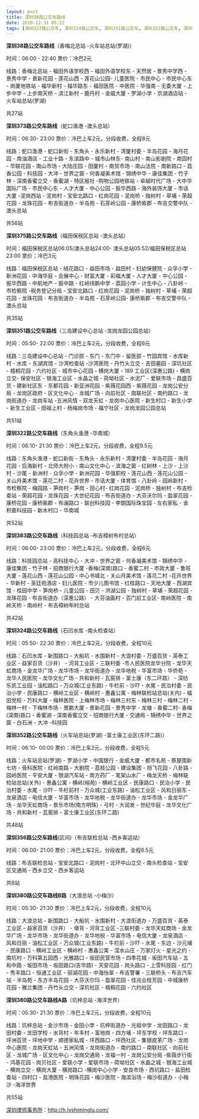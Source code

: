 ```yaml
---
layout: post
title: 深圳38路公交车路线
date: 2010-12-31 05:22
tags: [深圳322路公交车, 深圳324路公交车, 深圳351路公交车, 深圳352路公交车, 深圳356路公交车, 深圳373路公交车, 深圳375路公交车, 深圳380路公交车, 深圳383路公交车, 深圳公交, 深圳分类信息网站]
---
```

<strong>深圳38路公交车路线</strong>（香梅北总站 -火车站总站(罗湖)）

时间：06:00 - 22:40  票价：冷巴2元

线路：香梅北总站 - 福田外语学校西 - 福田外语学校东 - 天然居 - 景秀中学西 - 景秀中学 - 景新花园 - 莲花山西 - 莲花山公园- 儿童医院 - 市民中心 - 市民中心东 - 岗厦地铁站 - 福华新村 - 福华路东 - 福田医院 - 中医院 - 华强南 - 无委大厦 - 上步中学 - 上步南天桥 - 滨江新村 - 鹿丹村 - 金威大厦 - 罗湖小学 - 京湖酒店站 - 火车站总站(罗湖)

共27站

<strong>深圳373路公交车路线</strong>（蛇口渔港 -澳头总站）

时间：06:30- 23:00  票价：冷巴上车2元，分段收费，全程8元

线路：蛇口渔港 - 蛇口新街 - 东角头 - 永乐新村 - 湾厦村委 - 半岛花园 - 海月花园 - 南油酒店 - 工业十路 - 东滨路中 - 城市山林东- 南山村 - 南山影剧院 - 南园村 - 华联花园 - 南山市场 - 大陆庄园 - 田厦村 - 南贸市场 - 南山法院 - 南新路口 - 荔香公园 - 科技园 - 大冲 - 世界之窗 - 何香凝美术馆 - 锦绣中华 - 康佳集团 - 竹子林 - 深南香蜜立交 - 香蜜湖 - 特区报社 -购物公园地铁站 - 卓越时代广场 - 大中华国际广场 - 市民中心东 - 人才大厦 - 中心公园 - 振华西路 - 海外装饰大厦 - 市话大厦 -泥岗西站 - 泥岗村 - 宝安北路口 - 红岗花园 - 泥岗桥 - 独树村 - 草埔 - 荣超花园 - 龙珠花园 - 布吉街道办 - 半岛苑 - 石芽岭公园 - 康桥紫郡 - 布吉交警中队 - 澳头总站

共56站

<strong>深圳375路公交车路线</strong>（福田保税区总站 -澳头总站）

时间：福田保税区总站06:05/澳头总站24:00- 澳头总站05:52/福田保税区总站23:00  票价：冷巴3元

线路：福田保税区总站 - 绒花路口 - 益田市场 - 益田村 - 妇幼保健院 - 众孚小学 - 新洲花园 - 中海华庭 - 会展中心 - 财富大厦 - 彩福大厦 - 人才大厦 - 中心公园 - 振华西路 - 中航地产 - 振中路 - 红岭纬鹏中学 - 荔园小学 - 计生中心 - 八卦岭 - 市检察院 -税务登记分局 - 宝安北路口 - 红岗花园 - 泥岗桥 - 独树村 - 草埔 - 荣超花园 - 龙珠花园 - 布吉街道办 - 半岛苑 - 石芽岭公园- 康桥紫郡 - 布吉交警中队 - 澳头总站

共35站

<strong>深圳351路公交车路线</strong>（三岛建设中心总站 -龙岗龙园公园总站）

时间：05:50- 22:00  票价：冷巴上车2元，分段收费，全程6元

线路：三岛建设中心总站 - 门诊部 - 东门 - 东门中 - 留医部 - 竹园宾馆 - 水库新村 - 水库 - 东湖宾馆 - 沙湾检查站 -沙湾医院 - 丹竹头立交 - 吉田墓园 - 深坑社区 - 梧桐花园 - 六约社区 - 城市中心花园 - 横岗大厦 - 189 工业区(深惠公路) - 横岗立交- 保安社区 - 银海工业区 - 水晶之城 - 荷坳社区 - 水泥厂 - 爱联市场 - 昌盛百货 - 建新社区东 - 东都花园 - 新亚洲花园 - 紫薇花园西 - 紫薇花园 - 龙岗公安分局 - 龙岗区政府 - 区文化中心 - 龙城广场 - 向前社区 - 南联社区 - 南约路口 - 龙岗街道办 - 龙岗车站 -五洲风情 - 双龙天虹 - 龙岗中心医院 - 新生村口 - 新生小学 - 新生工业区 - 田祖上村 - 杨梅岗市场 - 福宁社区 - 龙岗龙园公园总站

共51站

<strong>深圳322路公交车路线</strong>（东角头渔港 -华南城）

时间：06:10- 21:30   票价：冷巴上车2元，分段收费，全程9.5元

线路：东角头渔港 - 蛇口新街 - 东角头 - 永乐新村 - 湾厦村委 - 半岛花园 - 海月花园 - 后海新村 - 北师大附小 - 南山文化中心 - 滨海之窗 - 红树林 - 上沙 - 上沙村 - 沙尾 - 新洲村 - 众孚小学 - 新洲花园 - 华强职校 - 莲花山西 - 莲花山公园 - 关山月美术馆 - 莲花二村 - 花卉世界 - 市话大厦 - 体育馆 - 八卦岭 - 园岭新村 - 市检察院 - 梅园路 - 笋岗村 - 笋岗 - 田心村- 红岗花园 - 泥岗桥 - 独树村 - 布吉检查站 - 荣超花园 - 龙珠花园 - 大世纪花园 - 布吉街道办 - 大芬沃尔玛 - 盈翠花园 - 康桥花园 - 康桥紫郡 - 布澜路口 - 联创科技园 - 李朗国际珠宝园 - 左右家私 - 金积嘉科技园 - 新木村口 - 华南城

共52站

<strong>深圳383路公交车路线</strong>（科技园总站 -布吉樟树布村总站）

时间：06:00- 23:00  票价：冷巴上车2元，分段收费，全程6元

线路：科技园总站 - 高科技中心 - 大冲 - 世界之窗 - 何香凝美术馆 - 锦绣中华 - 康佳集团 - 竹子林 - 招商银行大厦 -香梅(深南)路口 - 香蜜二村 - 市政大厦 - 鲁班大厦 - 莲花山西 - 莲花山公园 - 中心书城北 - 关山月美术馆 - 莲花二村 -花卉世界 - 华新村 - 圣廷苑酒店 - 妇儿医院 - 市少儿图书馆 - 红桂路口 - 天地大厦 - 西湖宾馆 - 桂园中学 - 笋岗桥 - 儿童公园 - 田贝 - 洪湖公园 - 独树村 - 草埔 - 荣超花园 - 龙珠花园 - 布吉街道办（深惠公路） - 大芬油画村 - 百门前工业区- 南岭医院 - 南岭天桥 - 南岭村 - 布吉樟树布村总站

共42站

<strong>深圳324路公交车路线</strong>（石凹水库 -南头检查站）

时间：05:50- 22:30  票价：冷巴上车2元，分段收费，全程10元

线路：石凹水库 - 新围路口 - 大船坑 - 水围新村 - 大浪村委 - 万盛百货 - 英泰工业区 - 益家百货（沙井） - 河背工业区 - 三联村委 -市人民医院龙华分院 - 龙华天虹商场 - 金龙华广场 - 龙华市场 - 龙华街道办 - 龙华地税 - 华富市场 - 华侨苑 - 龙华人民医院 - 龙华文化广场 - 共和新村 - 瓦窑排 - 富士康（东二环路） - 深纺乐凯工业园 - 油松路口 - 万众城(工业东路) - 牛栏前 - 沙吓 - 水尾 - 民治村委 - 民治小学 - 民康路口 - 横岭工业区 - 横岭村 - 惠鑫公寓 - 梅林联检站总站(关内) - 福田党校 - 万科大厦 - 梅林医院 - 上梅林市场 - 梅林三村东 - 梅林三村 - 梅林二村 - 梅林一村 - 下梅林市场 - 景鹏大厦 - 景新花园 - 景秀中学 - 龙塘 - 香蜜二村- 香梅(深南)路口 - 香蜜湖 - 深南香蜜立交 - 招商银行大厦 - 交通局 - 锦绣中华 - 世界之窗 - 白石洲 - 大冲 -科技园

<strong>深圳352路公交车路线</strong>（火车站总站(罗湖) -富士康工业区(东环二路)）

时间：06:10- 00:00  票价：冷巴上车2元，分段收费，全程5元

线路：火车站总站(罗湖) - 罗湖小学 - 中国银行 - 金威大厦 - 都市名苑 - 蔡屋围新七坊 - 骨科医院 - 红岭南路 - 大剧院 - 荔枝公园 - 建设集团 - 旭飞花园 - 八卦路 - 园岭医院 - 平安大厦 - 银湖汽车站 - 南方药厂 - 笔架山水厂 - 梅龙天桥 - 梅林联检站总站(关外) - 惠鑫公寓 - 横岭(榕苑) - 横岭工业区 - 民康路口 - 民治小学 - 民治村委 - 水尾 - 沙吓 - 牛栏前村 - 万众城(工业东路) - 油松工业区 - 风和日丽东 - 龙泉酒店 - 电信大厦 - 华富市场 - 龙华地税 - 龙华街道办 - 龙华市场 - 金龙华广场 - 龙华天虹商场 - 景乐市场(南方明珠) - 弓村 - 大润发 - 世纪华庭 - 龙华文化广场 - 共和新村 - 瓦窑排 - 富士康工业区(东环二路)

共48站

<strong>深圳356路公交车路线</strong>(区间)（布吉联检总站 -西乡客运站）

时间：06:00- 21:00  票价：冷巴上车2元，分段收费，全程6.5元

线路：布吉联检总站 - 宝安北路口 - 泥岗村 - 北环中山立交 - 南头检查站 - 宝安区交通局 - 西乡立交 - 西乡客运站

共8站

<strong>深圳380路公交车路线B路</strong>（大浪总站 -小梅沙）

时间：05:30- 21:30  票价：冷巴上车2元，分段收费，全程10元

线路：大浪总站 - 新围路口 - 大船坑 - 水围新村 - 大浪街道办 - 万盛百货 - 英泰工业区 - 益家百货（沙井） - 墩背 - 河背工业区 -三联村委 - 龙华天虹商场 - 金龙华广场 - 龙华市场 - 龙华街道办 - 龙华地税 - 华富市场 - 电信大厦 - 龙泉酒店 - 风和日丽 - 油松工业区 - 万众城(工业东路) - 牛栏前 - 沙吓 - 水尾 - 东边 - 沙元埔 - 民康路口 - 横岭工业区 - 横岭村 - 惠鑫公寓 - 滢水山庄 - 万家灯火 - 星光之约 - 南坑村 - 万科第五园西 - 光雅路口 - 坂田民营市场 - 四季花城 - 坂田汽车站 - 五和中路 - 坂田市场 - 坂田路口(吉华路) - 天安花园 - 岗头路口 - 上雪科技园 - 红门 - 秀丰路口 - 恒通工业区 - 丽湖花园 - 中海怡翠 - 布吉警署 - 三联桥头 - 布吉汽车站 - 半岛苑 - 东方半岛花园 - 大芬沃尔玛 - 盈翠花园 - 佳兆业桂芳园 - 中城康桥花园 - 雅兰集团 - 丹竹头立交 - 深坑社区 - 梧桐花园 - 六约社区

<strong>深圳380路公交车路线A路</strong>（坑梓总站 -海洋世界）

时间：05:30- 21:30  票价：冷巴上车2元，分段收费，全程10元

线路：坑梓总站 - 金沙市场 - 金田小学 - 坑梓街道办 - 光祖中学 - 龙田路口 - 龙田村委 - 龙田学校 - 水背村 - 年丰村 - 富地岗 - 四方埔 - 坪东学校 - 坪东路口 - 坪洲百货 - 坪地中学 - 顺德家私城 - 坪西路口 - 坪西社区 - 集银皮革广场 - 龙岗中心医院 - 龙岗天虹站 - 五洲风情 - 龙岗街道办 - 南约路口 - 南联社区 - 向前社区 - 龙城广场 - 区文化中心 - 龙岗交通局 - 龙福一村 - 龙岗公安分局 -紫薇步行街 - 鸿基花园 - 岗贝社区 - 爱联小学 - 爱联市场 - 荷坳社区 - 水晶之城 - 银海工业城 - 横岗立交 - 横岗大厦 - 横岗路口 -横岗中心小学 - 安良市场 - 西坑路口 - 盐田检查站 - 四村口 - 盐港医院 - 明珠花园 - 梅沙医院 - 海滨浴场 - 梅沙街道办 - 小梅沙 -海洋世界

共55站

<a href="http://h.lvshiminglu.com/">深圳律师事务所</a>：<a href="http://h.lvshiminglu.com/">http://h.lvshiminglu.com/</a>

